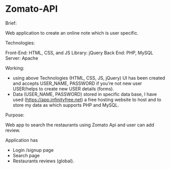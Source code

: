 # Zomato-API

Brief: 

Web application to create an online note which is user specific.

Technologies:

Front-End: HTML, CSS, and JS
Library: jQuery
Back End: PHP, MySQL
Server: Apache

Working:

- using above Technologies (HTML, CSS, JS, jQuery) UI has been created and accepts USER_NAME, PASSWORD if you’re not new user USER/helps to create new USER details (forms).
- Data (USER_NAME, PASSWORD) stored in specific data base, I have used (https://app.infinityfree.net) a free hosting website to host and to store my data as which supports PHP and MySQL.

Purpose:

Web app to search the restaurants using Zomato Api and user can add review. 


Application has 

- Login /signup page
- Search page
- Restaurants reviews (global).
